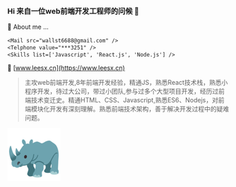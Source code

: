### Hi 来自一位web前端开发工程师的问候 👋

💬 About me  ...
```
<Mail src="wallst6688@gmail.com" />
<Telphone value="***3251" />
<Skills list=['Javascript', 'React.js', 'Node.js'] />

```

🔗 [www.leesx.cn](https://www.leesx.cn) 


> 主攻web前端开发,8年前端开发经验，精通JS，熟悉React技术栈，熟悉小程序开发，待过大公司，带过小团队,参与过多个大型项目开发，经历过前端技术变迁史。精通HTML、CSS、Javascript,熟悉ES6、Nodejs，对前端模块化开发有深刻理解。熟悉前端技术架构，善于解决开发过程中的疑难问题。 

![](https://github.com/leesx/leesx/blob/master/rhinoceros_1f98f.png)
<!--
**leesx/leesx** is a ✨ _special_ ✨ repository because its `README.md` (this file) appears on your GitHub profile.

Here are some ideas to get you started:

- 🔭 I’m currently working on ...
- 🌱 I’m currently learning ...
- 👯 I’m looking to collaborate on ...
- 🤔 I’m looking for help with ...
- 💬 Ask me about ...
- 📫 How to reach me: ...
- 😄 Pronouns: ...
- ⚡ Fun fact: ...
-->
